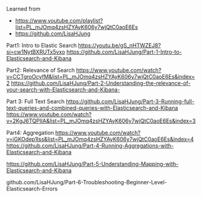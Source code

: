 

Learned from 
- https://www.youtube.com/playlist?list=PL_mJOmq4zsHZYAyK606y7wjQtC0aoE6Es
- https://github.com/LisaHJung

Part1: Intro to Elastic Search
https://youtu.be/gS_nHTWZEJ8?si=cw1NytBXRUTx5vxo
https://github.com/LisaHJung/Part-1-Intro-to-Elasticsearch-and-Kibana

Part2: Relevance of Search
https://www.youtube.com/watch?v=CCTgroOcyfM&list=PL_mJOmq4zsHZYAyK606y7wjQtC0aoE6Es&index=2
https://github.com/LisaHJung/Part-2-Understanding-the-relevance-of-your-search-with-Elasticsearch-and-Kibana-

Part 3: Full Text Search
https://github.com/LisaHJung/Part-3-Running-full-text-queries-and-combined-queries-with-Elasticsearch-and-Kibana
https://www.youtube.com/watch?v=2KgJ6TQPIIA&list=PL_mJOmq4zsHZYAyK606y7wjQtC0aoE6Es&index=3

Part4: Aggregation
https://www.youtube.com/watch?v=iGKOdep1Iss&list=PL_mJOmq4zsHZYAyK606y7wjQtC0aoE6Es&index=4
https://github.com/LisaHJung/Part-4-Running-Aggregations-with-Elasticsearch-and-Kibana

https://github.com/LisaHJung/Part-5-Understanding-Mapping-with-Elasticsearch-and-Kibana

github.com/LisaHJung/Part-6-Troubleshooting-Beginner-Level-Elasticsearch-Errors
